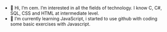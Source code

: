 - 👋 Hi, I’m cem. I’m interested in all the fields of technology. I know C, C#, SQL, CSS and HTML at intermediate level.
- 🌱 I’m currently learning JavaScript, i started to use github with coding some basic exercises with Javascript.

<!---
sirroott/sirroott is a ✨ special ✨ repository because its `README.md` (this file) appears on your GitHub profile.
You can click the Preview link to take a look at your changes.
--->
